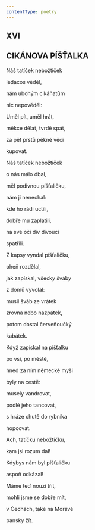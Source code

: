 ```yaml
---
contentType: poetry
---
```


## XVI  

## CIKÁNOVA PÍŠŤALKA

Náš tatíček nebožtíček  

ledacos věděl,

nám ubohým cikáňatům

nic nepověděl:

Uměl pít, uměl hrát,

měkce dělat, tvrdě spát,

za pět prstů pěkné věci

kupovat.

Náš tatíček nebožtíček

o nás málo dbal,

měl podivnou píšťaličku,

nám ji nenechal:

kde ho rádi uctili,

dobře mu zaplatili,

na své oči div divoucí

spatřili.

Z kapsy vyndal píšťaličku,

oheň rozdělal,

jak zapískal, všecky šváby

z domů vyvolal:

musil šváb ze vrátek

zrovna nebo nazpátek,

potom dostal červeňoučký

kabátek.

Když zapískal na píšťalku

po vsi, po městě,

hned za ním německé myši

byly na cestě:

musely vandrovat,

podlé jeho tancovat,

s hráze chutě do rybníka

hopcovat.

Ach, tatíčku nebožtíčku,

kam jsi rozum dal!

Kdybys nám byl píšťaličku

aspoň odkázal!

Máme teď nouzi třít,

mohli jsme se dobře mít,

v Čechách, také na Moravě

pansky žít.

